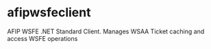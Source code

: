 # afipwsfeclient
AFIP WSFE .NET Standard Client. Manages WSAA Ticket caching and access WSFE operations
